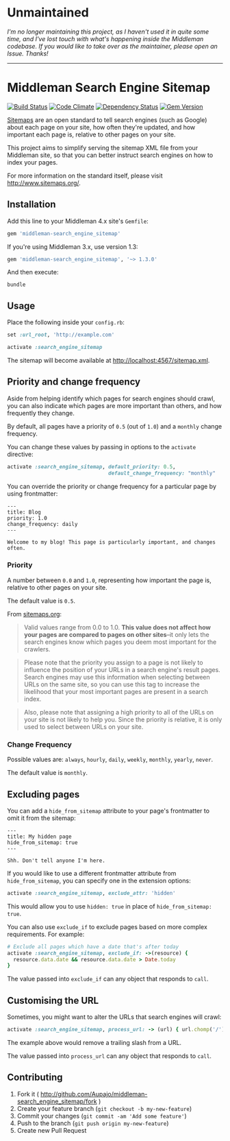 # Unmaintained

_I'm no longer maintaining this project, as I haven't used it in quite some time, and I've lost touch with what's happening inside the Middleman codebase. If you would like to take over as the maintainer, please open an Issue. Thanks!_

---

# Middleman Search Engine Sitemap

[![Build Status](https://travis-ci.org/Aupajo/middleman-search_engine_sitemap.png?branch=master)](https://travis-ci.org/Aupajo/middleman-search_engine_sitemap)
[![Code Climate](https://codeclimate.com/github/Aupajo/middleman-search_engine_sitemap.png)](https://codeclimate.com/github/Aupajo/middleman-search_engine_sitemap)
[![Dependency Status](https://gemnasium.com/Aupajo/middleman-search_engine_sitemap.svg)](https://gemnasium.com/Aupajo/middleman-search_engine_sitemap)
[![Gem
Version](https://badge.fury.io/rb/middleman-search_engine_sitemap.svg)](http://badge.fury.io/rb/middleman-search_engine_sitemap)

[Sitemaps](http://www.sitemaps.org/) are an open standard to tell search engines (such as Google) about each page on your site, how often they're updated, and how important each page is, relative to other pages on your site.

This project aims to simplify serving the sitemap XML file from your Middleman site, so that you can better instruct search engines on how to index your pages.

For more information on the standard itself, please visit http://www.sitemaps.org/.

## Installation

Add this line to your Middleman 4.x site's `Gemfile`:

```ruby
gem 'middleman-search_engine_sitemap'
```

If you're using Middleman 3.x, use version 1.3:

```ruby
gem 'middleman-search_engine_sitemap', '~> 1.3.0'
```

And then execute:

    bundle

## Usage

Place the following inside your `config.rb`:

```ruby
set :url_root, 'http://example.com'

activate :search_engine_sitemap
```

The sitemap will become available at [http://localhost:4567/sitemap.xml](http://localhost:4567/sitemap.xml).

## Priority and change frequency

Aside from helping identify which pages for search engines should crawl, you can also indicate which pages are more important than others, and how frequently they change.

By default, all pages have a priority of `0.5` (out of `1.0`) and a `monthly` change frequency.

You can change these values by passing in options to the `activate` directive:

```ruby
activate :search_engine_sitemap, default_priority: 0.5,
                                 default_change_frequency: "monthly"
```

You can override the priority or change frequency for a particular page by using frontmatter:

```erb
---
title: Blog
priority: 1.0
change_frequency: daily
---

Welcome to my blog! This page is particularly important, and changes often.
```

### Priority

A number between `0.0` and `1.0`, representing how important the page is, relative to other pages on your site.

The default value is `0.5`.

From [sitemaps.org](http://www.sitemaps.org/protocol.html):

> Valid values range from 0.0 to 1.0. **This value does not affect how your pages are compared to pages on other sites**–it only lets the search engines know which pages you deem most important for the crawlers.

> Please note that the priority you assign to a page is not likely to influence the position of your URLs in a search engine's result pages. Search engines may use this information when selecting between URLs on the same site, so you can use this tag to increase the likelihood that your most important pages are present in a search index.

> Also, please note that assigning a high priority to all of the URLs on your site is not likely to help you. Since the priority is relative, it is only used to select between URLs on your site.

### Change Frequency

Possible values are: `always`, `hourly`, `daily`, `weekly`, `monthly`, `yearly`, `never`.

The default value is `monthly`.

## Excluding pages

You can add a `hide_from_sitemap` attribute to your page's frontmatter to omit it from the sitemap:

```erb
---
title: My hidden page
hide_from_sitemap: true
---

Shh. Don't tell anyone I'm here.
```

If you would like to use a different frontmatter attribute from `hide_from_sitemap`, you can specify one in the extension options:

```ruby
activate :search_engine_sitemap, exclude_attr: 'hidden'
```

This would allow you to use `hidden: true` in place of `hide_from_sitemap: true`.

You can also use `exclude_if` to exclude pages based on more complex requirements. For example:

```ruby
# Exclude all pages which have a date that's after today
activate :search_engine_sitemap, exclude_if: ->(resource) {
  resource.data.date && resource.data.date > Date.today
}
```

The value passed into `exclude_if` can any object that responds to `call`.

## Customising the URL

Sometimes, you might want to alter the URLs that search engines will crawl:

```ruby
activate :search_engine_sitemap, process_url: -> (url) { url.chomp('/') }
```

The example above would remove a trailing slash from a URL.

The value passed into `process_url` can any object that responds to `call`.

## Contributing

1. Fork it ( http://github.com/Aupajo/middleman-search_engine_sitemap/fork )
2. Create your feature branch (`git checkout -b my-new-feature`)
3. Commit your changes (`git commit -am 'Add some feature'`)
4. Push to the branch (`git push origin my-new-feature`)
5. Create new Pull Request
